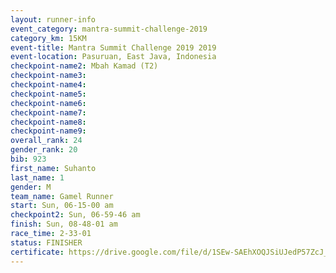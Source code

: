 ```yaml
---
layout: runner-info 
event_category: mantra-summit-challenge-2019 
category_km: 15KM 
event-title: Mantra Summit Challenge 2019 2019 
event-location: Pasuruan, East Java, Indonesia 
checkpoint-name2: Mbah Kamad (T2) 
checkpoint-name3: 
checkpoint-name4: 
checkpoint-name5: 
checkpoint-name6: 
checkpoint-name7: 
checkpoint-name8: 
checkpoint-name9: 
overall_rank: 24
gender_rank: 20
bib: 923
first_name: Suhanto
last_name: 1
gender: M
team_name: Gamel Runner
start: Sun, 06-15-00 am
checkpoint2: Sun, 06-59-46 am
finish: Sun, 08-48-01 am
race_time: 2-33-01
status: FINISHER
certificate: https://drive.google.com/file/d/1SEw-SAEhXOQJSiUJedP57ZcJ_xZIxQqb/view?usp=sharing
---
```


